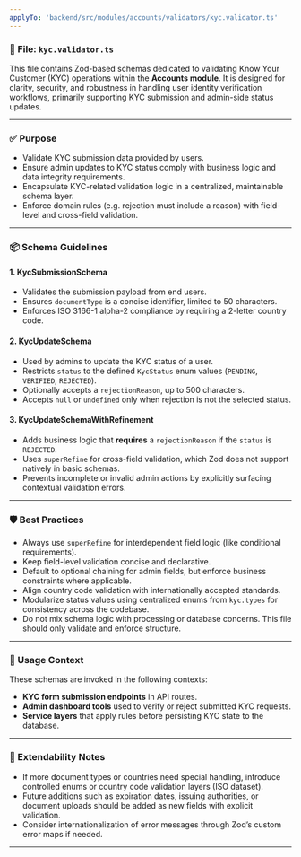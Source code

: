 ```yaml
---
applyTo: 'backend/src/modules/accounts/validators/kyc.validator.ts'
---
```


### 📄 File: `kyc.validator.ts`

This file contains Zod-based schemas dedicated to validating Know Your Customer (KYC) operations within the **Accounts module**. It is designed for clarity, security, and robustness in handling user identity verification workflows, primarily supporting KYC submission and admin-side status updates.

---

### ✅ Purpose

* Validate KYC submission data provided by users.
* Ensure admin updates to KYC status comply with business logic and data integrity requirements.
* Encapsulate KYC-related validation logic in a centralized, maintainable schema layer.
* Enforce domain rules (e.g. rejection must include a reason) with field-level and cross-field validation.

---

### 📦 Schema Guidelines

#### 1. **KycSubmissionSchema**

* Validates the submission payload from end users.
* Ensures `documentType` is a concise identifier, limited to 50 characters.
* Enforces ISO 3166-1 alpha-2 compliance by requiring a 2-letter country code.

#### 2. **KycUpdateSchema**

* Used by admins to update the KYC status of a user.
* Restricts `status` to the defined `KycStatus` enum values (`PENDING`, `VERIFIED`, `REJECTED`).
* Optionally accepts a `rejectionReason`, up to 500 characters.
* Accepts `null` or `undefined` only when rejection is not the selected status.

#### 3. **KycUpdateSchemaWithRefinement**

* Adds business logic that **requires** a `rejectionReason` if the `status` is `REJECTED`.
* Uses `superRefine` for cross-field validation, which Zod does not support natively in basic schemas.
* Prevents incomplete or invalid admin actions by explicitly surfacing contextual validation errors.

---

### 🛡 Best Practices

* Always use `superRefine` for interdependent field logic (like conditional requirements).
* Keep field-level validation concise and declarative.
* Default to optional chaining for admin fields, but enforce business constraints where applicable.
* Align country code validation with internationally accepted standards.
* Modularize status values using centralized enums from `kyc.types` for consistency across the codebase.
* Do not mix schema logic with processing or database concerns. This file should only validate and enforce structure.

---

### 📌 Usage Context

These schemas are invoked in the following contexts:

* **KYC form submission endpoints** in API routes.
* **Admin dashboard tools** used to verify or reject submitted KYC requests.
* **Service layers** that apply rules before persisting KYC state to the database.

---

### 🧩 Extendability Notes

* If more document types or countries need special handling, introduce controlled enums or country code validation layers (ISO dataset).
* Future additions such as expiration dates, issuing authorities, or document uploads should be added as new fields with explicit validation.
* Consider internationalization of error messages through Zod’s custom error maps if needed.

---